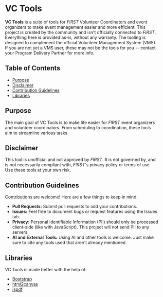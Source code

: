 # VC Tools

**VC Tools** is a  suite of tools for *FIRST* Volunteer Coordinators and event organizers to make event management easier and more efficient. This project is created by the community and isn't officially connected to *FIRST*. Everything here is provided as-is, without any warranty. The tooling is designed to complement the official Volunteer Management System (VMS). If you are not yet a VMS user, these may not be the tools for you -- contact your Program Delivery Partner for more info.


## Table of Contents

- [Purpose](#purpose)
- [Disclaimer](#disclaimer)
- [Contribution Guidelines](#contribution-guidelines)
- [Libraries](#libraries)

## Purpose

The main goal of VC Tools is to make life easier for *FIRST* event organizers and volunteer coordinators. From scheduling to coordination, these tools aim to streamline various tasks.

## Disclaimer

This tool is unofficial and not approved by *FIRST*. It is not governed by, and is not necessarily compliant with, *FIRST*'s privacy policy or terms of use. Use these tools at your own risk.

## Contribution Guidelines

Contributions are welcome! Here are a few things to keep in mind:

- **Pull Requests:** Submit pull requests to add your contributions.
- **Issues:** Feel free to document bugs or request features using the Issues tab.
- **Privacy:** Personal Identifiable Information (PII) should only be processed client-side (like with JavaScript). This project will not send PII to any servers.
- **AI and External Tools:** Using AI and other tools is welcome. Just make sure to cite any tools used that aren't already mentioned.

## Libraries

VC Tools is made better with the help of:

- [Bootstrap](https://getbootstrap.com/docs/)
- [html2canvas](https://html2canvas.hertzen.com/documentation)
- [jspdf](https://parall.ax/products/jspdf)
